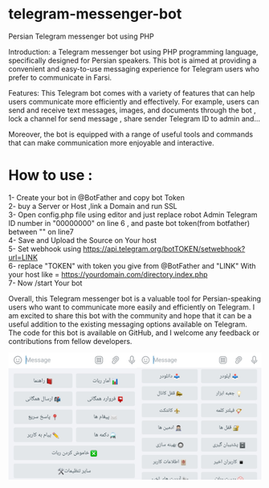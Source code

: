 # telegram-messenger-bot
Persian Telegram messenger bot using PHP

Introduction:
a Telegram messenger bot using PHP programming language, specifically designed for Persian speakers. This bot is aimed at providing a convenient and easy-to-use messaging experience for Telegram users who prefer to communicate in Farsi.

Features:
This Telegram bot comes with a variety of features that can help users communicate more efficiently and effectively. For example, users can send and receive text messages, images, and documents through the bot , lock a channel for send message , share sender Telegram ID to admin and...

Moreover, the bot is equipped with a range of useful tools and commands that can make communication more enjoyable and interactive.

# How to use :
1- Create your bot in @BotFather and copy bot Token <br>
2- buy a Server or Host ,link a Domain and run SSL <br>
3- Open config.php file using editor and just replace robot Admin Telegram ID number in "00000000" on line 6 , and paste bot token(from botfather) between "" on line7 <br>
4- Save and Upload the Source on Your host <br>
5- Set webhook using https://api.telegram.org/botTOKEN/setwebhook?url=LINK <br>
6- replace "TOKEN" with token you give from @BotFather and "LINK" With your host like = https://yourdomain.com/directory.index.php <br>
7- Now /start Your bot <br>

Overall, this Telegram messenger bot is a valuable tool for Persian-speaking users who want to communicate more easily and efficiently on Telegram. I am excited to share this bot with the community and hope that it can be a useful addition to the existing messaging options available on Telegram. The code for this bot is available on GitHub, and I welcome any feedback or contributions from fellow developers.

<img src="https://github.com/shafiei/telegram-messenger-bot/blob/main/demo.png" alt="Demo of free Persian Telegram messenger bot using PHP">
